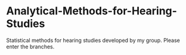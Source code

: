 # Analytical-Methods-for-Hearing-Studies

Statistical methods for hearing studies developed by my group. Please enter the branches. 

